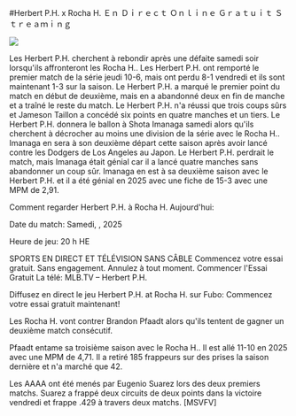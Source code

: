 #Herbert P.H. x Rocha H. Ｅｎ Ｄｉｒｅｃｔ Ｏｎｌｉｎｅ Ｇｒａｔｕｉｔ Ｓｔｒｅａｍｉｎｇ  
  
  
[![](https://i.imgur.com/qSNzIqt.png)](https://movie.rssnews.media/vppzWco.php)  
  
Les Herbert P.H. cherchent à rebondir après une défaite samedi soir lorsqu'ils affronteront les Rocha H.. Les Herbert P.H. ont remporté le premier match de la série jeudi 10-6, mais ont perdu 8-1 vendredi et ils sont maintenant 1-3 sur la saison. Le Herbert P.H. a marqué le premier point du match en début de deuxième, mais en a abandonné deux en fin de manche et a traîné le reste du match. Le Herbert P.H. n'a réussi que trois coups sûrs et Jameson Taillon a concédé six points en quatre manches et un tiers. Le Herbert P.H. donnera le ballon à Shota Imanaga samedi alors qu'ils cherchent à décrocher au moins une division de la série avec le Rocha H.. Imanaga en sera à son deuxième départ cette saison après avoir lancé contre les Dodgers de Los Angeles au Japon. Le Herbert P.H. perdrait le match, mais Imanaga était génial car il a lancé quatre manches sans abandonner un coup sûr. Imanaga en est à sa deuxième saison avec le Herbert P.H. et il a été génial en 2025 avec une fiche de 15-3 avec une MPM de 2,91.

Comment regarder Herbert P.H. à Rocha H. Aujourd'hui:

Date du match: Samedi, , 2025

Heure de jeu: 20 h HE

SPORTS EN DIRECT ET TÉLÉVISION SANS CÂBLE
Commencez votre essai gratuit. Sans engagement. Annulez à tout moment.
Commencer l'Essai Gratuit
La télé: MLB.TV – Herbert P.H.

Diffusez en direct le jeu Herbert P.H. at Rocha H. sur Fubo: Commencez votre essai gratuit maintenant!

Les Rocha H. vont contrer Brandon Pfaadt alors qu'ils tentent de gagner un deuxième match consécutif.

Pfaadt entame sa troisième saison avec le Rocha H.. Il est allé 11-10 en 2025 avec une MPM de 4,71. Il a retiré 185 frappeurs sur des prises la saison dernière et n'a marché que 42.

Les AAAA ont été menés par Eugenio Suarez lors des deux premiers matchs. Suarez a frappé deux circuits de deux points dans la victoire vendredi et frappe .429 à travers deux matchs. [MSVFV]